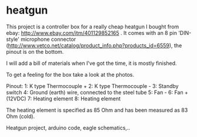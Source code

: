 # heatgun

This project is a controller box for a really cheap heatgun I bought from ebay: http://www.ebay.com/itm/401129852165 .
It comes with an 8 pin 'DIN-style' microphone connector (http://www.vetco.net/catalog/product_info.php?products_id=6559), the pinout is on the bottom. 

I will add a bill of materials when I've got the time, it is mostly finished. 

To get a feeling for the box take a look at the photos. 

Pinout:
1: K type Thermocouple + 
2: K type Thermocouple -
3: Standby switch
4: Ground (earth) wire, connected to the steel tube
5: Fan -
6: Fan + (12VDC)
7: Heating element
8: Heating element

The heating element is specified as 85 Ohm and has been measured as 83 Ohm (cold). 

Heatgun project, arduino code, eagle schematics,..
